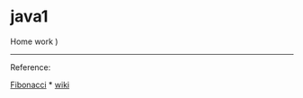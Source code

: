 # java1

Home work ) 



----------------------------------------------------

Reference:

[Fibonacci](https://www.youtube.com/watch?v=HyUR1kWVc7c) * [wiki](https://ru.wikipedia.org/wiki/%D0%A7%D0%B8%D1%81%D0%BB%D0%B0_%D0%A4%D0%B8%D0%B1%D0%BE%D0%BD%D0%B0%D1%87%D1%87%D0%B8)
